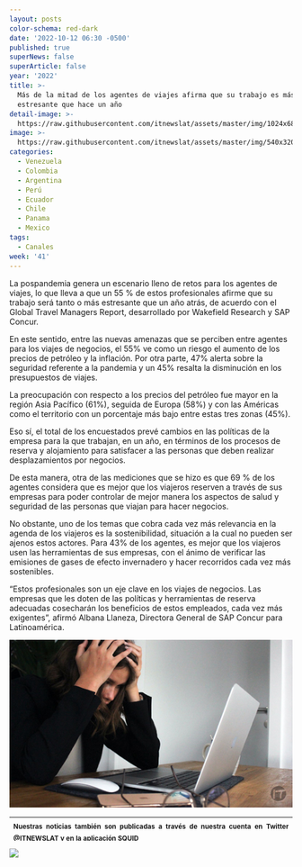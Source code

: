 ```yaml
---
layout: posts
color-schema: red-dark
date: '2022-10-12 06:30 -0500'
published: true
superNews: false
superArticle: false
year: '2022'
title: >-
  Más de la mitad de los agentes de viajes afirma que su trabajo es más
  estresante que hace un año
detail-image: >-
  https://raw.githubusercontent.com/itnewslat/assets/master/img/1024x680/trabajo-estresante-g.jpg
image: >-
  https://raw.githubusercontent.com/itnewslat/assets/master/img/540x320/trabajo-estresante-p.jpg
categories:
  - Venezuela
  - Colombia
  - Argentina
  - Perú
  - Ecuador
  - Chile
  - Panama
  - Mexico
tags:
  - Canales
week: '41'
---
```

La pospandemia genera un escenario lleno de retos para los agentes de viajes, lo que lleva a que un 55 % de estos profesionales afirme que su trabajo será tanto o más estresante que un año atrás, de acuerdo con el Global Travel Managers Report, desarrollado por Wakefield Research y SAP Concur.

En este sentido, entre las nuevas amenazas que se perciben entre agentes para los viajes de negocios, el 55% ve como un riesgo el aumento de los precios de petróleo y la inflación. Por otra parte, 47% alerta sobre la seguridad referente a la pandemia y un 45% resalta la disminución en los presupuestos de viajes.

La preocupación con respecto a los precios del petróleo fue mayor en la región Asia Pacífico (61%), seguida de Europa (58%) y con las Américas como el territorio con un porcentaje más bajo entre estas tres zonas (45%).

Eso sí, el total de los encuestados prevé cambios en las políticas de la empresa para la que trabajan, en un año, en términos de los procesos de reserva y alojamiento para satisfacer a las personas que deben realizar desplazamientos por negocios.

De esta manera, otra de las mediciones que se hizo es que 69 % de los agentes considera que es mejor que los viajeros reserven a través de sus empresas para poder controlar de mejor manera los aspectos de salud y seguridad de las personas que viajan para hacer negocios.

No obstante, uno de los temas que cobra cada vez más relevancia en la agenda de los viajeros es la sostenibilidad, situación a la cual no pueden ser ajenos estos actores. Para 43% de los agentes, es mejor que los viajeros usen las herramientas de sus empresas, con el ánimo de verificar las emisiones de gases de efecto invernadero y hacer recorridos cada vez más sostenibles.

“Estos profesionales son un eje clave en los viajes de negocios. Las empresas que les doten de las políticas y herramientas de reserva adecuadas cosecharán los beneficios de estos empleados, cada vez más exigentes”, afirmó Albana Llaneza, Directora General de SAP Concur para Latinoamérica.

![](https://raw.githubusercontent.com/itnewslat/assets/master/img/540x320/trabajo-estresante-p.jpg)

<table style="height: 42px;" width="569">
<tbody>
<tr>
<td style="text-align: justify;"><sub><strong>Nuestras noticias también son publicadas a través de nuestra cuenta en Twitter <a href="https://twitter.com/itnewslat?lang=es">@ITNEWSLAT</a> y en la aplicación <a href="https://squidapp.co/en/">SQUID</a></strong></sub></td>
</tr>
</tbody>
</table>

<img src="https://tracker.metricool.com/c3po.jpg?hash=56f88a41e39ab42c063cc51676587a04"/>